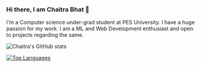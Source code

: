 ### Hi there, I am Chaitra Bhat 👋


I'm a Computer science under-grad student at PES University. I have a huge passion for my work. I am a ML and Web Development enthusiast and open to projects regarding the same.


![Chaitra's GitHub stats](https://github-readme-stats.vercel.app/api?username=Chaitra-Bhat383&count_private=true&theme=radical&showicons=true])


[![Top Languages](https://github-readme-stats.vercel.app/api/top-langs/?username=Chaitra-Bhat-383&layout=compact&show_icons=true&theme=radical)](https://github.com/DenverCoder1/github-readme-streak-stats)
